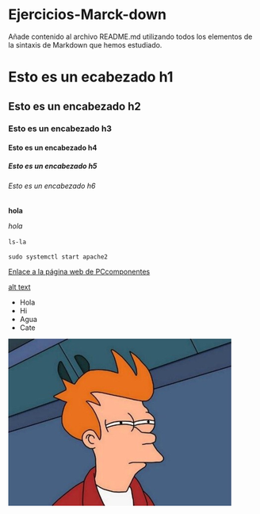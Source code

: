 # Ejercicios-Marck-down
Añade contenido al archivo README.md utilizando todos los elementos de la sintaxis de Markdown que hemos estudiado.

# Esto es un ecabezado h1
## Esto es un encabezado h2
### Esto es un encabezado h3
#### Esto es un encabezado h4
##### Esto es un encabezado h5
###### Esto es un encabezado h6
**hola** 

*hola*

`ls-la`

```
sudo systemctl start apache2
```

[Enlace a la página web de PCcomponentes](https://www.pccomponentes.com/)

[alt text](image.png)


* Hola
* Hi
* Agua
* Cate

![alt text](/Fredy.jpg)